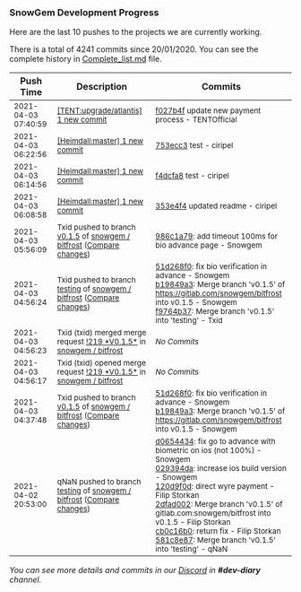 
### SnowGem Development Progress

Here are the last 10 pushes to the projects we are currently working.

There is a total of 4241 commits since 20/01/2020. You can see the complete history in
 [Complete_list.md](Complete_list.md) file.

| Push Time | Description | Commits |
| --- | --- | --- |
| <sub>2021-04-03 07:40:59</sub> | <sub>[[TENT:upgrade/atlantis] 1 new commit](https://github.com/TENTOfficial/TENT/commit/f027b4fdafbbd5a324365f56854fdc70e5b7cad0)</sub> | <sub>[f027b4f](https://github.com/TENTOfficial/TENT/commit/f027b4fdafbbd5a324365f56854fdc70e5b7cad0) update new payment process - TENTOfficial</sub> |
| <sub>2021-04-03 06:22:56</sub> | <sub>[[Heimdall:master] 1 new commit](https://github.com/ciripel/Heimdall/commit/753ecc300affefec8dac27e97489b9268f132258)</sub> | <sub>[753ecc3](https://github.com/ciripel/Heimdall/commit/753ecc300affefec8dac27e97489b9268f132258) test - ciripel</sub> |
| <sub>2021-04-03 06:14:56</sub> | <sub>[[Heimdall:master] 1 new commit](https://github.com/ciripel/Heimdall/commit/f4dcfa88c7ea37cf7d11bf9d9a325baf80656185)</sub> | <sub>[f4dcfa8](https://github.com/ciripel/Heimdall/commit/f4dcfa88c7ea37cf7d11bf9d9a325baf80656185) test - ciripel</sub> |
| <sub>2021-04-03 06:08:58</sub> | <sub>[[Heimdall:master] 1 new commit](https://github.com/ciripel/Heimdall/commit/353e4f49e1139fad95533a984d845aef20e2ae97)</sub> | <sub>[353e4f4](https://github.com/ciripel/Heimdall/commit/353e4f49e1139fad95533a984d845aef20e2ae97) updated readme - ciripel</sub> |
| <sub>2021-04-03 05:56:09</sub> | <sub>Txid pushed to branch [v0\.1\.5](https://gitlab.com/snowgem/bitfrost/commits/v0.1.5) of [snowgem / bitfrost](https://gitlab.com/snowgem/bitfrost) ([Compare changes](https://gitlab.com/snowgem/bitfrost/compare/b19849a3449942e3e8c6cfa1edd603d4cb614f03...986c1a79ccccd7f982ebcd39b3be04c83bbb17b2))</sub> | <sub>[986c1a79](https://gitlab.com/snowgem/bitfrost/-/commit/986c1a79ccccd7f982ebcd39b3be04c83bbb17b2): add timeout 100ms for bio advance page - Snowgem</sub> |
| <sub>2021-04-03 04:56:24</sub> | <sub>Txid pushed to branch [testing](https://gitlab.com/snowgem/bitfrost/commits/testing) of [snowgem / bitfrost](https://gitlab.com/snowgem/bitfrost) ([Compare changes](https://gitlab.com/snowgem/bitfrost/compare/581c8e875b63805a3aad556a8a2d9ab39a75dd7f...f9764b379c869b682f34466133d4dd0e6e36c938))</sub> | <sub>[51d268f0](https://gitlab.com/snowgem/bitfrost/-/commit/51d268f03470281f66f2dc5347546ab00b77dc99): fix bio verification in advance - Snowgem<br>[b19849a3](https://gitlab.com/snowgem/bitfrost/-/commit/b19849a3449942e3e8c6cfa1edd603d4cb614f03): Merge branch 'v0.1.5' of https://gitlab.com/snowgem/bitfrost into v0.1.5 - Snowgem<br>[f9764b37](https://gitlab.com/snowgem/bitfrost/-/commit/f9764b379c869b682f34466133d4dd0e6e36c938): Merge branch 'v0.1.5' into 'testing' - Txid</sub> |
| <sub>2021-04-03 04:56:23</sub> | <sub>Txid (txid) merged merge request [\!219 \*V0\.1\.5\*](https://gitlab.com/snowgem/bitfrost/-/merge_requests/219) in [snowgem / bitfrost](https://gitlab.com/snowgem/bitfrost)</sub> | <sub>_No Commits_</sub> |
| <sub>2021-04-03 04:56:17</sub> | <sub>Txid (txid) opened merge request [\!219 \*V0\.1\.5\*](https://gitlab.com/snowgem/bitfrost/-/merge_requests/219) in [snowgem / bitfrost](https://gitlab.com/snowgem/bitfrost)</sub> | <sub>_No Commits_</sub> |
| <sub>2021-04-03 04:37:48</sub> | <sub>Txid pushed to branch [v0\.1\.5](https://gitlab.com/snowgem/bitfrost/commits/v0.1.5) of [snowgem / bitfrost](https://gitlab.com/snowgem/bitfrost) ([Compare changes](https://gitlab.com/snowgem/bitfrost/compare/cb0c16b09d3e1911d0dfa166ffbb84793e0bd6e6...b19849a3449942e3e8c6cfa1edd603d4cb614f03))</sub> | <sub>[51d268f0](https://gitlab.com/snowgem/bitfrost/-/commit/51d268f03470281f66f2dc5347546ab00b77dc99): fix bio verification in advance - Snowgem<br>[b19849a3](https://gitlab.com/snowgem/bitfrost/-/commit/b19849a3449942e3e8c6cfa1edd603d4cb614f03): Merge branch 'v0.1.5' of https://gitlab.com/snowgem/bitfrost into v0.1.5 - Snowgem</sub> |
| <sub>2021-04-02 20:53:00</sub> | <sub>qNaN pushed to branch [testing](https://gitlab.com/snowgem/bitfrost/commits/testing) of [snowgem / bitfrost](https://gitlab.com/snowgem/bitfrost) ([Compare changes](https://gitlab.com/snowgem/bitfrost/compare/9dc701f9c1f48e6f283a1f8fd2f30e66ce239182...581c8e875b63805a3aad556a8a2d9ab39a75dd7f))</sub> | <sub>[d0654434](https://gitlab.com/snowgem/bitfrost/-/commit/d0654434912f3d2538aec284ce18e8dd48420837): fix go to advance with biometric on ios (not 100%) - Snowgem<br>[029394da](https://gitlab.com/snowgem/bitfrost/-/commit/029394da5c3df9ff5a657e95ca982ca7082ac41d): increase ios build version - Snowgem<br>[120d9f0d](https://gitlab.com/snowgem/bitfrost/-/commit/120d9f0df56dc43ad389bc4a35824d70b0565351): direct wyre payment - Filip Storkan<br>[2dfad002](https://gitlab.com/snowgem/bitfrost/-/commit/2dfad002c8532587d31542ede23826bb5bd17e3f): Merge branch 'v0.1.5' of gitlab.com:snowgem/bitfrost into v0.1.5 - Filip Storkan<br>[cb0c16b0](https://gitlab.com/snowgem/bitfrost/-/commit/cb0c16b09d3e1911d0dfa166ffbb84793e0bd6e6): return fix - Filip Storkan<br>[581c8e87](https://gitlab.com/snowgem/bitfrost/-/commit/581c8e875b63805a3aad556a8a2d9ab39a75dd7f): Merge branch 'v0.1.5' into 'testing' - qNaN</sub> |

_You can see more details and commits in our [Discord](https://discord.gg/zumGnbg) in **#dev-diary** channel._
